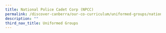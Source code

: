 ```yaml
---
title: National Police Cadet Corp (NPCC)
permalink: /discover-canberra/our-co-curriculum/uniformed-groups/national-police-cadet-corp-npcc
description: ""
third_nav_title: Uniformed Groups
---
```

